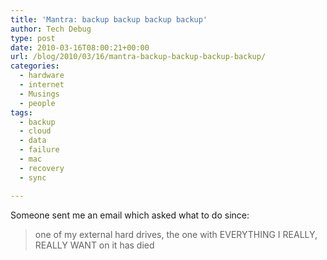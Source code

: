 ```yaml
---
title: 'Mantra: backup backup backup backup'
author: Tech Debug
type: post
date: 2010-03-16T08:00:21+00:00
url: /blog/2010/03/16/mantra-backup-backup-backup-backup/
categories:
  - hardware
  - internet
  - Musings
  - people
tags:
  - backup
  - cloud
  - data
  - failure
  - mac
  - recovery
  - sync

---
```

Someone sent me an email which asked what to do since:

> one of my external hard drives, the one with EVERYTHING I REALLY, REALLY WANT on it has died